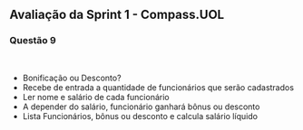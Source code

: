 <h2>Avaliação da Sprint 1 - Compass.UOL</h2>
<h3>Questão 9</h3>
<br>
<ul>
	<li>Bonificação ou Desconto?</li>
	<li>Recebe de entrada a quantidade de funcionários que serão cadastrados</li>
	<li>Ler nome e salário de cada funcionário</li>
	<li>A depender do salário, funcionário ganhará bônus ou desconto</li>
	<li>Lista Funcionários, bônus ou desconto e calcula salário líquido</li>
</ul>
